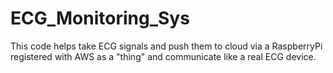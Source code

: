 # ECG_Monitoring_Sys
This code helps take ECG signals and push them to cloud via a RaspberryPi registered with AWS as a "thing" and communicate like a real ECG device.
